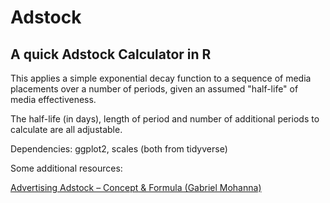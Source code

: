 # Adstock
## A quick Adstock Calculator in R

This applies a simple exponential decay function to a sequence of media placements over a number of periods, given an assumed "half-life" of media effectiveness.

The half-life (in days), length of period and number of additional periods to calculate are all adjustable.

Dependencies:  ggplot2, scales (both from tidyverse)


Some additional resources:

[Advertising Adstock – Concept & Formula (Gabriel Mohanna)](https://analyticsartist.wordpress.com/2013/11/02/calculating-adstock-effect/)